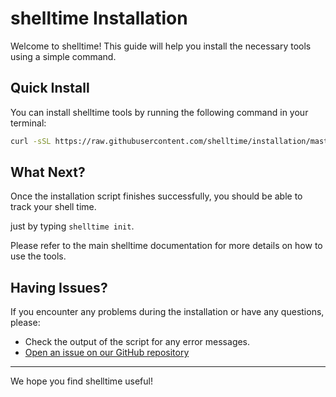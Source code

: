 # shelltime Installation

Welcome to shelltime! This guide will help you install the necessary tools using a simple command.

## Quick Install

You can install shelltime tools by running the following command in your terminal:

```bash
curl -sSL https://raw.githubusercontent.com/shelltime/installation/master/install.bash | bash
```

## What Next?

Once the installation script finishes successfully, you should be able to track your shell time.

just by typing `shelltime init`.

Please refer to the main shelltime documentation for more details on how to use the tools.

## Having Issues?

If you encounter any problems during the installation or have any questions, please:
*   Check the output of the script for any error messages.
*   [Open an issue on our GitHub repository](https://github.com/shelltime/cli/issues/new/choose)

---

We hope you find shelltime useful!
